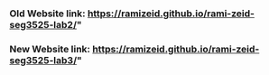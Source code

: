 ### Old Website link: https://ramizeid.github.io/rami-zeid-seg3525-lab2/"
### New Website link: https://ramizeid.github.io/rami-zeid-seg3525-lab3/"